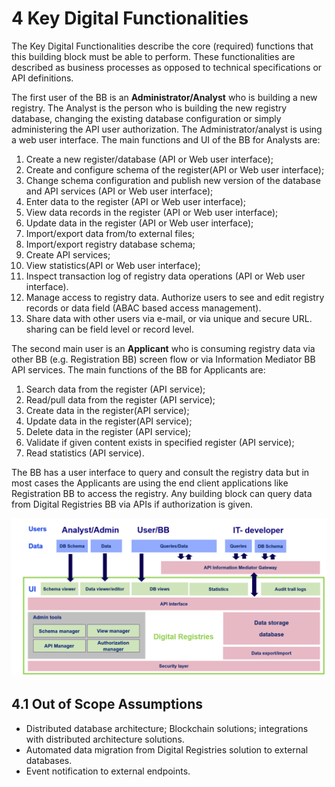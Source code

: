 # 4  Key Digital Functionalities



The Key Digital Functionalities describe the core (required) functions that this building block must be able to perform. These functionalities are described as business processes as opposed to technical specifications or API definitions.&#x20;

The first user of the BB is an **Administrator/Analyst** who is building a new registry.  The Analyst is the person who is building the new registry database, changing the existing database configuration or simply administering the API user authorization. The Administrator/analyst is using a web user interface. The main functions and UI of the BB for Analysts are:&#x20;

1. Create a new register/database (API or Web user interface);
2. Create and configure schema of the register(API or Web user interface);&#x20;
3. Change schema configuration and publish new version of the database and API services (API or Web user interface);
4. Enter data to the register (API or Web user interface);
5. View data records in the register (API or Web user interface);
6. Update data in the register (API or Web user interface);&#x20;
7. Import/export data from/to external files;
8. Import/export registry database schema;
9. Create  API services;&#x20;
10. View statistics(API or Web user interface);
11. Inspect transaction log of registry data operations (API or Web user interface).
12. Manage access to registry data. Authorize users to see and edit registry records or data field (ABAC based access management).&#x20;
13. Share data with other users via e-mail, or via unique and secure URL. sharing can be field level or record level.

The second main user is an **Applicant** who is consuming registry data via other BB (e.g. Registration BB) screen flow or via Information Mediator BB API services. The main functions of the BB for Applicants are:&#x20;

1. Search data from the register (API service);
2. Read/pull data from the register (API service);
3. Create data in the register(API service);
4. Update data in the register(API service);
5. Delete data in the register (API service);
6. Validate if given content exists in specified register (API service);  &#x20;
7. Read statistics (API service).

The BB has a user interface to query and consult the registry data but in most cases the Applicants are using the end client applications like Registration BB to access the registry. Any building block can query data from Digital Registries BB via APIs if authorization is given.

![Digital registries functional components](<../../.gitbook/assets/image3 (1).png>)

## 4.1 Out of Scope Assumptions

* Distributed database architecture; Blockchain solutions; integrations with distributed architecture solutions.&#x20;
* Automated data migration from Digital Registries solution to external databases.
* Event notification to external endpoints.  &#x20;
